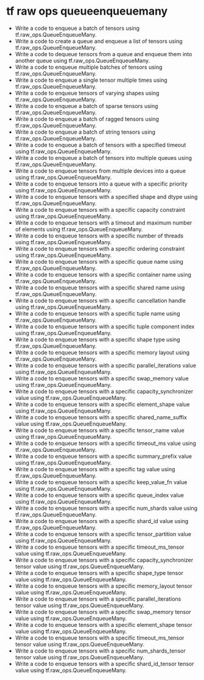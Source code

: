 # tf raw ops queueenqueuemany

- Write a code to enqueue a batch of tensors using tf.raw_ops.QueueEnqueueMany.
- Write a code to create a queue and enqueue a list of tensors using tf.raw_ops.QueueEnqueueMany.
- Write a code to dequeue tensors from a queue and enqueue them into another queue using tf.raw_ops.QueueEnqueueMany.
- Write a code to enqueue multiple batches of tensors using tf.raw_ops.QueueEnqueueMany.
- Write a code to enqueue a single tensor multiple times using tf.raw_ops.QueueEnqueueMany.
- Write a code to enqueue tensors of varying shapes using tf.raw_ops.QueueEnqueueMany.
- Write a code to enqueue a batch of sparse tensors using tf.raw_ops.QueueEnqueueMany.
- Write a code to enqueue a batch of ragged tensors using tf.raw_ops.QueueEnqueueMany.
- Write a code to enqueue a batch of string tensors using tf.raw_ops.QueueEnqueueMany.
- Write a code to enqueue a batch of tensors with a specified timeout using tf.raw_ops.QueueEnqueueMany.
- Write a code to enqueue a batch of tensors into multiple queues using tf.raw_ops.QueueEnqueueMany.
- Write a code to enqueue tensors from multiple devices into a queue using tf.raw_ops.QueueEnqueueMany.
- Write a code to enqueue tensors into a queue with a specific priority using tf.raw_ops.QueueEnqueueMany.
- Write a code to enqueue tensors with a specified shape and dtype using tf.raw_ops.QueueEnqueueMany.
- Write a code to enqueue tensors with a specific capacity constraint using tf.raw_ops.QueueEnqueueMany.
- Write a code to enqueue tensors with a timeout and maximum number of elements using tf.raw_ops.QueueEnqueueMany.
- Write a code to enqueue tensors with a specific number of threads using tf.raw_ops.QueueEnqueueMany.
- Write a code to enqueue tensors with a specific ordering constraint using tf.raw_ops.QueueEnqueueMany.
- Write a code to enqueue tensors with a specific queue name using tf.raw_ops.QueueEnqueueMany.
- Write a code to enqueue tensors with a specific container name using tf.raw_ops.QueueEnqueueMany.
- Write a code to enqueue tensors with a specific shared name using tf.raw_ops.QueueEnqueueMany.
- Write a code to enqueue tensors with a specific cancellation handle using tf.raw_ops.QueueEnqueueMany.
- Write a code to enqueue tensors with a specific tuple name using tf.raw_ops.QueueEnqueueMany.
- Write a code to enqueue tensors with a specific tuple component index using tf.raw_ops.QueueEnqueueMany.
- Write a code to enqueue tensors with a specific shape type using tf.raw_ops.QueueEnqueueMany.
- Write a code to enqueue tensors with a specific memory layout using tf.raw_ops.QueueEnqueueMany.
- Write a code to enqueue tensors with a specific parallel_iterations value using tf.raw_ops.QueueEnqueueMany.
- Write a code to enqueue tensors with a specific swap_memory value using tf.raw_ops.QueueEnqueueMany.
- Write a code to enqueue tensors with a specific capacity_synchronizer value using tf.raw_ops.QueueEnqueueMany.
- Write a code to enqueue tensors with a specific element_shape value using tf.raw_ops.QueueEnqueueMany.
- Write a code to enqueue tensors with a specific shared_name_suffix value using tf.raw_ops.QueueEnqueueMany.
- Write a code to enqueue tensors with a specific tensor_name value using tf.raw_ops.QueueEnqueueMany.
- Write a code to enqueue tensors with a specific timeout_ms value using tf.raw_ops.QueueEnqueueMany.
- Write a code to enqueue tensors with a specific summary_prefix value using tf.raw_ops.QueueEnqueueMany.
- Write a code to enqueue tensors with a specific tag value using tf.raw_ops.QueueEnqueueMany.
- Write a code to enqueue tensors with a specific keep_value_fn value using tf.raw_ops.QueueEnqueueMany.
- Write a code to enqueue tensors with a specific queue_index value using tf.raw_ops.QueueEnqueueMany.
- Write a code to enqueue tensors with a specific num_shards value using tf.raw_ops.QueueEnqueueMany.
- Write a code to enqueue tensors with a specific shard_id value using tf.raw_ops.QueueEnqueueMany.
- Write a code to enqueue tensors with a specific tensor_partition value using tf.raw_ops.QueueEnqueueMany.
- Write a code to enqueue tensors with a specific timeout_ms_tensor value using tf.raw_ops.QueueEnqueueMany.
- Write a code to enqueue tensors with a specific capacity_synchronizer tensor value using tf.raw_ops.QueueEnqueueMany.
- Write a code to enqueue tensors with a specific shape_type tensor value using tf.raw_ops.QueueEnqueueMany.
- Write a code to enqueue tensors with a specific memory_layout tensor value using tf.raw_ops.QueueEnqueueMany.
- Write a code to enqueue tensors with a specific parallel_iterations tensor value using tf.raw_ops.QueueEnqueueMany.
- Write a code to enqueue tensors with a specific swap_memory tensor value using tf.raw_ops.QueueEnqueueMany.
- Write a code to enqueue tensors with a specific element_shape tensor value using tf.raw_ops.QueueEnqueueMany.
- Write a code to enqueue tensors with a specific timeout_ms_tensor tensor value using tf.raw_ops.QueueEnqueueMany.
- Write a code to enqueue tensors with a specific num_shards_tensor tensor value using tf.raw_ops.QueueEnqueueMany.
- Write a code to enqueue tensors with a specific shard_id_tensor tensor value using tf.raw_ops.QueueEnqueueMany.